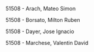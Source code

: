 51508 - Arach, Mateo Simon

51508 - Borsato, Milton Ruben

51508 - Dayer, Jose Ignacio

51508 - Marchese, Valentin David 
